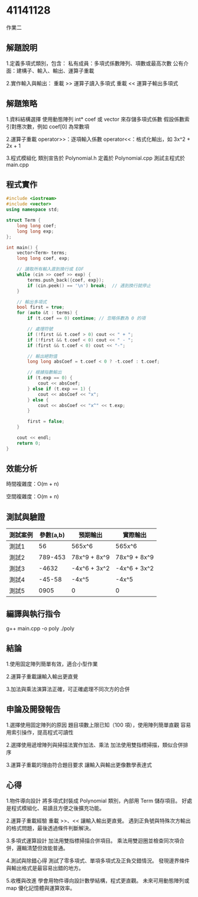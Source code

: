 # 41141128

作業二
## 解題說明
1.定義多項式類別，包含：
私有成員：多項式係數陣列、項數或最高次數
公有介面：建構子、輸入、輸出、運算子重載


2.實作輸入與輸出：
重載 >> 運算子讀入多項式
重載 << 運算子輸出多項式


## 解題策略
1.資料結構選擇
使用動態陣列 int* coef 或 vector<int> 來存儲多項式係數
假設係數索引對應次數，例如 coef[0] 為常數項


2.運算子重載
operator>>：逐項輸入係數
operator<<：格式化輸出，如 3x^2 + 2x + 1


3.程式模組化
類別宣告於 Polynomial.h
定義於 Polynomial.cpp
測試主程式於 main.cpp

## 程式實作
```cpp
#include <iostream>
#include <vector>
using namespace std;

struct Term {
    long long coef;
    long long exp;
};

int main() {
    vector<Term> terms;
    long long coef, exp;

    // 讀取所有輸入直到換行或 EOF
    while (cin >> coef >> exp) {
        terms.push_back({coef, exp});
        if (cin.peek() == '\n') break;  // 遇到換行就停止
    }

    // 輸出多項式
    bool first = true;
    for (auto &t : terms) {
        if (t.coef == 0) continue; // 忽略係數為 0 的項

        // 處理符號
        if (!first && t.coef > 0) cout << " + ";
        if (!first && t.coef < 0) cout << " - ";
        if (first && t.coef < 0) cout << "-";

        // 輸出絕對值
        long long absCoef = t.coef < 0 ? -t.coef : t.coef;

        // 根據指數輸出
        if (t.exp == 0) {
            cout << absCoef;
        } else if (t.exp == 1) {
            cout << absCoef << "x";
        } else {
            cout << absCoef << "x^" << t.exp;
        }

        first = false;
    }

    cout << endl;
    return 0;
}
```

## 效能分析
時間複雜度：O(m + n)

空間複雜度：O(m + n)

## 測試與驗證
| 測試案例       | 參數(a,b)     | 預期輸出       | 實際輸出      |
| ------------- | ------------- | ------------- | ------------- |
| 測試1         | 56            | 565x^6        |565x^6         |
| 測試2         | 789-453       | 78x^9 + 8x^9  | 78x^9 + 8x^9  |
| 測試3         | -4632         | -4x^6 + 3x^2  | -4x^6 + 3x^2  |
| 測試4         | -45-58        | -4x^5         |-4x^5          |
| 測試5         | 0905          | 0             |0            | 

## 編譯與執行指令
g++ main.cpp -o poly
./poly

## 結論
1.使用固定陣列簡單有效，適合小型作業


2.運算子重載讓輸入輸出更直覺


3.加法與乘法演算法正確，可正確處理不同次方的合併

## 申論及開發報告
1.選擇使用固定陣列的原因
    題目項數上限已知（100 項），使用陣列簡單直觀
    容易用索引操作，提高程式可讀性


2.選擇使用遞增陣列與掃描法實作加法、乘法
    加法使用雙指標掃描，類似合併排序

    
3.運算子重載的理由符合題目要求
    讓輸入與輸出更像數學表達式


## 心得
1.物件導向設計
將多項式封裝成 Polynomial 類別，內部用 Term 儲存項目。
好處是程式模組化、易讀且方便之後擴充功能。


2.運算子重載經驗
重載 >>、<< 讓輸入輸出更直覺。
遇到正負號與特殊次方輸出的格式問題，最後透過條件判斷解決。


3.多項式運算設計
加法用雙指標掃描合併項目。
乘法用雙迴圈並檢查同次項合併，邏輯清楚但效能普通。


4.測試與除錯心得
測試了零多項式、單項多項式及正負交錯情況。
發現邊界條件與輸出格式是最容易出錯的地方。


5.收穫與改進
學會用物件導向設計數學結構，程式更直觀。
未來可用動態陣列或 map 優化記憶體與運算效率。




















